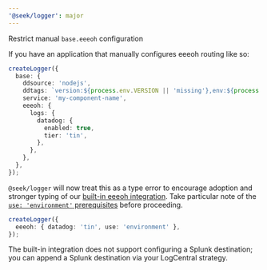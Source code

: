 ```yaml
---
'@seek/logger': major
---
```


Restrict manual `base.eeeoh` configuration

If you have an application that manually configures eeeoh routing like so:

```typescript
createLogger({
  base: {
    ddsource: 'nodejs',
    ddtags: `version:${process.env.VERSION || 'missing'},env:${process.env.ENVIRONMENT || 'missing'}`,
    service: 'my-component-name',
    eeeoh: {
      logs: {
        datadog: {
          enabled: true,
          tier: 'tin',
        },
      },
    },
  },
});
```

`@seek/logger` will now treat this as a type error to encourage adoption and stronger typing of our [built-in eeeoh integration](https://github.com/seek-oss/logger/blob/master/docs/eeeoh.md). Take particular note of the [`use: 'environment'` prerequisites](https://github.com/seek-oss/logger/blob/master/docs/eeeoh.md#use-environment) before proceeding.

```typescript
createLogger({
  eeeoh: { datadog: 'tin', use: 'environment' },
});
```

The built-in integration does not support configuring a Splunk destination; you can append a Splunk destination via your LogCentral strategy.
